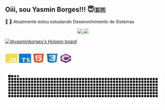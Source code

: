 ## Oiii, sou Yasmin Borges!!! 😇🇧🇷
🌟 🌱 Atualmente estou estudando Desenvolvimento de Sistemas




<div align="center">
  <a href="https://github.com/YasminBorges">
  <img height="180em" src="https://github-readme-stats.vercel.app/api?username=YasminBorges&show_icons=true&theme=tokyonight&include_all_commits=true&count_private=true"/>
  <img height="180em" src="https://github-readme-stats.vercel.app/api/top-langs/?username=YasminBorges&layout=compact&langs_count=7&theme=tokyonight"/>
</div>

[![@yasminborges's Holopin board](https://holopin.io/api/user/board?user=yasminborges)](https://holopin.io/@yasminborges)

  <div style="display: inline_block"><br>
  <img align="center" alt="Rafa-Js" height="30" width="40" src="https://raw.githubusercontent.com/devicons/devicon/master/icons/javascript/javascript-plain.svg">
  <img align="center" alt="Rafa-Ts" height="30" width="40" src="https://raw.githubusercontent.com/devicons/devicon/master/icons/typescript/typescript-plain.svg">
  <img align="center" alt="Rafa-HTML" height="30" width="40" src="https://raw.githubusercontent.com/devicons/devicon/master/icons/html5/html5-original.svg">
  <img align="center" alt="Rafa-CSS" height="30" width="40" src="https://raw.githubusercontent.com/devicons/devicon/master/icons/css3/css3-original.svg">
  <img align="center" alt="Rafa-Csharp" height="30" width="40" src="https://raw.githubusercontent.com/devicons/devicon/master/icons/csharp/csharp-original.svg">
  <img align="right" alt="" height="150" style="border-radius:50px;" src="https://media.discordapp.net/attachments/894706896324399177/894707326794207292/picasion.com_b2514f07cdbe67b9e081a5a1d9ac3179.gif">
</div>
  
  
  
##
  
![Snake animation](https://github.com/YasminBorges/YasminBorges/blob/output/github-contribution-grid-snake.svg)
  

  
  
